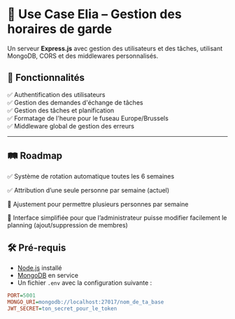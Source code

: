 # 🚀 Use Case Elia – Gestion des horaires de garde

Un serveur **Express.js** avec gestion des utilisateurs et des tâches, utilisant MongoDB, CORS et des middlewares personnalisés.  

## 📌 Fonctionnalités  
✅ Authentification des utilisateurs  
✅ Gestion des demandes d'échange de tâches  
✅ Gestion des tâches et planification  
✅ Formatage de l'heure pour le fuseau Europe/Brussels  
✅ Middleware global de gestion des erreurs  

---

## 🛤️ Roadmap

✅ Système de rotation automatique toutes les 6 semaines

✅ Attribution d’une seule personne par semaine (actuel)

🔄 Ajustement pour permettre plusieurs personnes par semaine

🔄 Interface simplifiée pour que l’administrateur puisse modifier facilement le planning (ajout/suppression de membres)

## 🛠️ Pré-requis  

- [Node.js](https://nodejs.org/) installé  
- [MongoDB](https://www.mongodb.com/) en service  
- Un fichier `.env` avec la configuration suivante :  

```ini
PORT=5001
MONGO_URI=mongodb://localhost:27017/nom_de_ta_base
JWT_SECRET=ton_secret_pour_le_token
